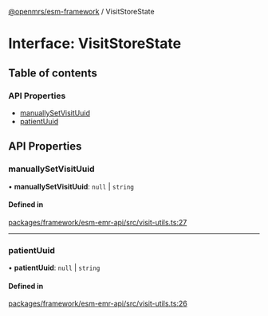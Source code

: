 [@openmrs/esm-framework](../API.md) / VisitStoreState

# Interface: VisitStoreState

## Table of contents

### API Properties

- [manuallySetVisitUuid](VisitStoreState.md#manuallysetvisituuid)
- [patientUuid](VisitStoreState.md#patientuuid)

## API Properties

### manuallySetVisitUuid

• **manuallySetVisitUuid**: ``null`` \| `string`

#### Defined in

[packages/framework/esm-emr-api/src/visit-utils.ts:27](https://github.com/openmrs/openmrs-esm-core/blob/main/packages/framework/esm-emr-api/src/visit-utils.ts#L27)

___

### patientUuid

• **patientUuid**: ``null`` \| `string`

#### Defined in

[packages/framework/esm-emr-api/src/visit-utils.ts:26](https://github.com/openmrs/openmrs-esm-core/blob/main/packages/framework/esm-emr-api/src/visit-utils.ts#L26)
